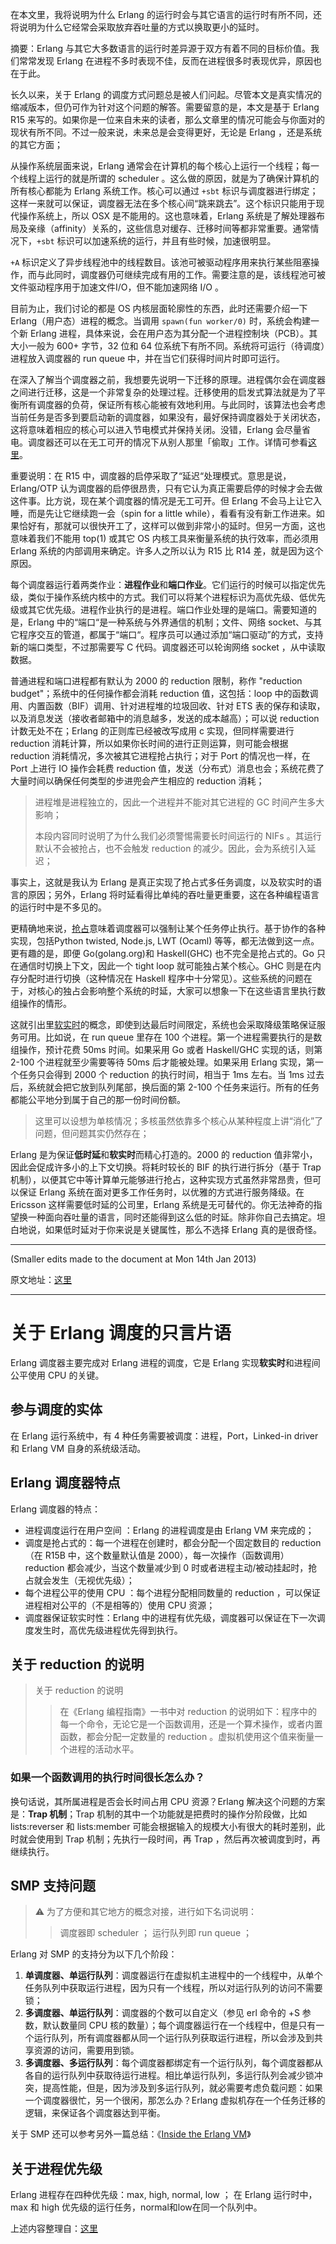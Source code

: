 

在本文里，我将说明为什么 Erlang 的运行时会与其它语言的运行时有所不同，还将说明为什么它经常会采取放弃吞吐量的方式以换取更小的延时。

摘要：Erlang 与其它大多数语言的运行时差异源于双方有着不同的目标价值。我们常常发现 Erlang 在进程不多时表现不佳，反而在进程很多时表现优异，原因也在于此。

长久以来，关于 Erlang 的调度方式问题总是被人们问起。尽管本文是真实情况的缩减版本，但仍可作为针对这个问题的解答。需要留意的是，本文是基于 Erlang R15 来写的。如果你是一位来自未来的读者，那么文章里的情况可能会与你面对的现状有所不同。不过一般来说，未来总是会变得更好，无论是 Erlang ，还是系统的其它方面；

从操作系统层面来说，Erlang 通常会在计算机的每个核心上运行一个线程；每一个线程上运行的就是所谓的 scheduler 。这么做的原因，就是为了确保计算机的所有核心都能为 Erlang 系统工作。核心可以通过 `+sbt` 标识与调度器进行绑定；这样一来就可以保证，调度器无法在多个核心间“跳来跳去”。这个标识只能用于现代操作系统上，所以 OSX 是不能用的。这也意味着，Erlang 系统是了解处理器布局及亲缘（affinity）关系的，这些信息对缓存、迁移时间等都非常重要。通常情况下，`+sbt` 标识可以加速系统的运行，并且有些时候，加速很明显。

`+A` 标识定义了异步线程池中的线程数目。该池可被驱动程序用来执行某些阻塞操作，而与此同时，调度器仍可继续完成有用的工作。需要注意的是，该线程池可被文件驱动程序用于加速文件I/O，但不能加速网络 I/O 。

目前为止，我们讨论的都是 OS 内核层面轮廓性的东西，此时还需要介绍一下 Erlang（用户态）进程的概念。当调用 `spawn(fun worker/0)` 时，系统会构建一个新 Erlang 进程，具体来说，会在用户态为其分配一个进程控制块（PCB）。其大小一般为 600+ 字节，32 位和 64 位系统下有所不同。系统将可运行（待调度）进程放入调度器的 run queue 中，并在当它们获得时间片时即可运行。

在深入了解当个调度器之前，我想要先说明一下迁移的原理。进程偶尔会在调度器之间进行迁移，这是一个非常复杂的处理过程。迁移使用的启发式算法就是为了平衡所有调度器的负荷，保证所有核心能被有效地利用。与此同时，该算法也会考虑当前任务是否多到要启动新的调度器，如果没有，最好保持调度器处于关闭状态，这将意味着相应的核心可以进入节电模式并保持关闭。没错，Erlang 会尽量省电。调度器还可以在无工可开的情况下从别人那里「偷取」工作。详情可参看[这里][1]。

重要说明：在 R15 中，调度器的启停采取了“延迟“处理模式。意思是说，Erlang/OTP 认为调度器的启停很昂贵，只有它认为真正需要启停的时候才会去做这件事。比方说，现在某个调度器的情况是无工可开。但 Erlang 不会马上让它入睡，而是先让它继续跑一会（spin for a little while），看看有没有新工作进来。如果恰好有，那就可以很快开工了，这样可以做到非常小的延时。但另一方面，这也意味着我们不能用 top(1) 或其它 OS 内核工具来衡量系统的执行效率，而必须用 Erlang 系统的内部调用来确定。许多人之所以认为 R15 比 R14 差，就是因为这个原因。

每个调度器运行着两类作业：**进程作业**和**端口作业**。它们运行的时候可以指定优先级，类似于操作系统内核中的方式。我们可以将某个进程标识为高优先级、低优先级或其它优先级。进程作业执行的是进程。端口作业处理的是端口。需要知道的是，Erlang 中的“端口“是一种系统与外界通信的机制；文件、网络 socket、与其它程序交互的管道，都属于“端口“。程序员可以通过添加“端口驱动”的方式，支持新的端口类型，不过那需要写 C 代码。调度器还可以轮询网络 socket ，从中读取数据。

普通进程和端口进程都有默认为 2000 的 reduction 限制，称作 "reduction budget"；系统中的任何操作都会消耗 reduction 值，这包括：loop 中的函数调用、内置函数（BIF）调用、针对进程堆的垃圾回收、针对 ETS 表的保存和读取，以及消息发送（接收者邮箱中的消息越多，发送的成本越高）；可以说 reduction 计数无处不在；Erlang 的正则库已经被改写成用 c 实现，但同样需要进行 reduction 消耗计算，所以如果你长时间的进行正则运算，则可能会根据 reduction 消耗情况，多次被其它进程抢占执行；对于 Port 的情况也一样，在 Port 上进行 IO 操作会耗费 reduction 值，发送（分布式）消息也会；系统花费了大量时间以确保任何类型的步进兜会产生相应的 reduction 消耗； 

> 进程堆是进程独立的，因此一个进程并不能对其它进程的 GC 时间产生多大影响；   
>
> 本段内容同时说明了为什么我们必须警惕需要长时间运行的 NIFs 。其运行默认不会被抢占，也不会触发 reduction 的减少。因此，会为系统引入延迟；

事实上，这就是我认为 Erlang 是真正实现了抢占式多任务调度，以及软实时的语言的原因；另外，Erlang 将时延看得比单纯的吞吐量更重要，这在各种编程语言的运行时中是不多见的。

更精确地来说，[抢占][2]意味着调度器可以强制让某个任务停止执行。基于协作的各种实现，包括Python twisted, Node.js, LWT (Ocaml) 等等，都无法做到这一点。更有趣的是，即便 Go(golang.org)和 Haskell(GHC) 也不完全是抢占式的。Go 只在通信时切换上下文，因此一个 tight loop 就可能独占某个核心。GHC 则是在内存分配时进行切换（这种情况在 Haskell 程序中十分常见）。这些系统的问题在于，对核心的独占会影响整个系统的时延，大家可以想象一下在这些语言里执行数组操作的情形。

这就引出里[软实时][3]的概念，即使到达最后时间限定，系统也会采取降级策略保证服务可用。比如说，在 run queue 里存在 100 个进程。第一个进程需要执行的是数组操作，预计花费 50ms 时间。如果采用 Go 或者 Haskell/GHC 实现的话，则第 2-100 个进程就至少需要等待 50ms 后才能被处理。如果采用 Erlang 实现，第一个任务只会得到 2000 个 reduction 的执行时间，相当于 1ms 左右。当 1ms 过去后，系统就会把它放到队列尾部，换后面的第 2-100 个任务来运行。所有的任务都能公平地分到属于自己的那一份时间份额。

> 这里可以设想为单核情况；多核虽然依靠多个核心从某种程度上讲“消化”了问题，但问题其实仍然存在；

Erlang 是为保证**低时延**和**软实时**而精心打造的。2000 的 reduction 值非常小，因此会促成许多小的上下文切换。将耗时较长的 BIF 的执行进行拆分（基于 Trap 机制），以便其它中等计算单元能够进行抢占，这种实现方式虽然非常昂贵，但可以保证 Erlang 系统在面对更多工作任务时，以优雅的方式进行服务降级。在 Ericsson 这样需要低时延的公司里，Erlang 系统是无可替代的。你无法神奇的指望换一种面向吞吐量的语言，同时还能得到这么低的时延。除非你自己去搞定。坦白地说，如果低时延对于你来说是关键属性，那么不选择 Erlang 真的是很奇怪。


----------

(Smaller edits made to the document at Mon 14th Jan 2013)

原文地址：[这里](http://jlouisramblings.blogspot.dk/2013/01/how-erlang-does-scheduling.html)


[1]: http://kth.diva-portal.org/smash/record.jsf?searchId=2&pid=diva2:392243 "《多核心处理器中Erlang虚拟机可扩展性的特征》"
[2]: http://en.wikipedia.org/wiki/Preemption_(computing) 
[3]: http://en.wikipedia.org/wiki/Real-time_computing 


----------


# 关于 Erlang 调度的只言片语

Erlang 调度器主要完成对 Erlang 进程的调度，它是 Erlang 实现**软实时**和进程间公平使用 CPU 的关键。

## 参与调度的实体

在 Erlang 运行系统中，有 4 种任务需要被调度：进程，Port，Linked-in driver 和 Erlang VM 自身的系统级活动。

## Erlang 调度器特点

Erlang 调度器的特点：
- 进程调度运行在用户空间 ：Erlang 的进程调度是由 Erlang VM 来完成的；
- 调度是抢占式的：每一个进程在创建时，都会分配一个固定数目的 reduction（在 R15B 中，这个数量默认值是 2000），每一次操作（函数调用）reduction 都会减少，当这个数量减少到 0 时或者进程主动/被动挂起时，抢占就会发生（无视优先级）；
- 每个进程公平的使用 CPU ：每个进程分配相同数量的 reduction ，可以保证进程相对公平的（不是相等的）使用 CPU 资源；
- 调度器保证软实时性：Erlang 中的进程有优先级，调度器可以保证在下一次调度发生时，高优先级进程优先得到执行。

## 关于 reduction 的说明

> 关于 reduction 的说明
>>  在《Erlang 编程指南》一书中对 reduction 的说明如下：程序中的每一个命令，无论它是一个函数调用，还是一个算术操作，或者内置函数，都会分配一定数量的 reduction 。虚拟机使用这个值来衡量一个进程的活动水平。


### 如果一个函数调用的执行时间很长怎么办？

换句话说，其所属进程是否会长时间占用 CPU 资源？Erlang 解决这个问题的方案是：**Trap 机制**；Trap 机制的其中一个功能就是把费时的操作分阶段做，比如 lists:reverser 和 lists:member 可能会根据输入的规模大小有很大的耗时差别，此时就会使用到 Trap 机制；先执行一段时间，再 Trap ，然后再次被调度到时，再继续执行。


## SMP 支持问题

> ⚠️ 为了方便和其它地方的概念对接，进行如下名词说明：
>> 调度器即 scheduler ；
>> 运行队列即 run queue ；

Erlang 对 SMP 的支持分为以下几个阶段：
1. **单调度器、单运行队列**：调度器运行在虚拟机主进程中的一个线程中，从单个任务队列中获取运行进程，因为只有一个线程，所以对运行队列的访问不需要锁；
2. **多调度器、单运行队列**：调度器的个数可以自定义（参见 erl 命令的 +S 参数，默认数量同 CPU 核的数量）；每个调度器运行在一个线程中，但是只有一个运行队列，所有调度器都从同一个运行队列获取运行进程，所以会涉及到共享资源的访问，需要用到锁。
3. **多调度器、多运行队列**：每个调度器都绑定有一个运行队列，每个调度器都从各自的运行队列中获取待运行进程。相比单运行队列，多运行队列会减少锁冲突，提高性能，但是，因为涉及到多运行队列，就必需要考虑负载问题：如果一个调度器很忙，另一个很闲，那怎么办？Erlang 虚拟机存在一个任务迁移的逻辑，来保证各个调度器达到平衡。

关于 SMP 还可以参考另外一篇总结：《[Inside the Erlang VM](https://github.com/moooofly/MarkSomethingDown/blob/master/Inside%20the%20Erlang%20VM.md)》


## 关于进程优先级

Erlang 进程存在四种优先级：max, high, normal, low ；
在 Erlang 运行时中，max 和 high 优先级的运行任务，normal和low在同一个队列中。



上述内容整理自：[这里](http://jzhihui.iteye.com/blog/1482175)